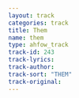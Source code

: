 ```yaml
---
layout: track
categories: track
title: Them
name: them
type: ahfow_track
track-id: 243
track-lyrics: 
track-author: 
track-sort: "THEM"
track-original: 
---
```

